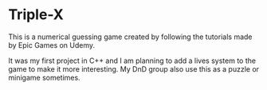 # Triple-X

This is a numerical guessing game created by following the tutorials made by Epic Games on Udemy.

It was my first project in C++ and I am planning to add a lives system to the game to make it more interesting. My DnD group also use this as a puzzle or minigame sometimes.
